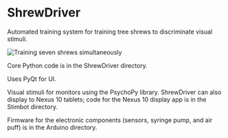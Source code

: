 ShrewDriver
===========

Automated training system for training tree shrews to discriminate visual stimuli.

![Training seven shrews simultaneously](https://github.com/fitzlab/ShrewDriver/blob/master/Documentation/seven_shrews.png)

Core Python code is in the ShrewDriver directory. 

Uses PyQt for UI.

Visual stimuli for monitors using the PsychoPy library. ShrewDriver can also display to Nexus 10 tablets; code for the Nexus 10 display app is in the Stimbot directory.

Firmware for the electronic components (sensors, syringe pump, and air puff) is in the Arduino directory.
